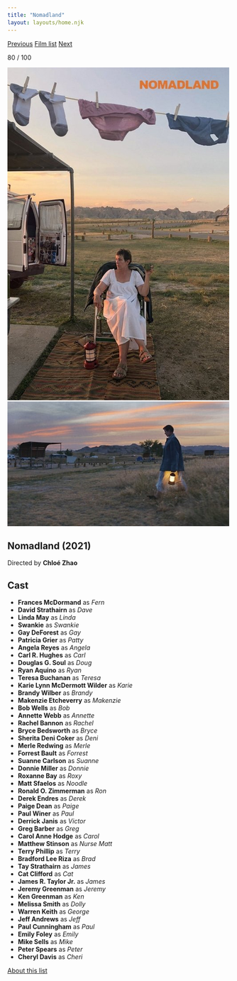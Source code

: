 ```yaml
---
title: "Nomadland"
layout: layouts/home.njk
---
```


<nav class="films">
  <a class="prev" href="../the-truffle-hunters">Previous</a>
  <a href="../">Film list</a>
  <a class="next" href="../petite-maman">Next</a>
</nav>

<p>80 / 100</p>

<article class="film">
  <div class="backdrop-and-poster">
    <img class="poster" src="../films/posters/nomadland.jpg" alt="">
    <img class="backdrop" src="../films/backdrops/nomadland.jpg" alt="">
  </div>

  <h1>Nomadland (2021)</h1>

  <p class="director">
    Directed by <strong>Chloé Zhao</strong>
  </p>


  <h2>
    Cast
  </h2>
  <ul>
    <li><strong>Frances McDormand</strong> as <em>Fern</em></li>
<li><strong>David Strathairn</strong> as <em>Dave</em></li>
<li><strong>Linda May</strong> as <em>Linda</em></li>
<li><strong>Swankie</strong> as <em>Swankie</em></li>
<li><strong>Gay DeForest</strong> as <em>Gay</em></li>
<li><strong>Patricia Grier</strong> as <em>Patty</em></li>
<li><strong>Angela Reyes</strong> as <em>Angela</em></li>
<li><strong>Carl R. Hughes</strong> as <em>Carl</em></li>
<li><strong>Douglas G. Soul</strong> as <em>Doug</em></li>
<li><strong>Ryan Aquino</strong> as <em>Ryan</em></li>
<li><strong>Teresa Buchanan</strong> as <em>Teresa</em></li>
<li><strong>Karie Lynn McDermott Wilder</strong> as <em>Karie</em></li>
<li><strong>Brandy Wilber</strong> as <em>Brandy</em></li>
<li><strong>Makenzie Etcheverry</strong> as <em>Makenzie</em></li>
<li><strong>Bob Wells</strong> as <em>Bob</em></li>
<li><strong>Annette Webb</strong> as <em>Annette</em></li>
<li><strong>Rachel Bannon</strong> as <em>Rachel</em></li>
<li><strong>Bryce Bedsworth</strong> as <em>Bryce</em></li>
<li><strong>Sherita Deni Coker</strong> as <em>Deni</em></li>
<li><strong>Merle Redwing</strong> as <em>Merle</em></li>
<li><strong>Forrest Bault</strong> as <em>Forrest</em></li>
<li><strong>Suanne Carlson</strong> as <em>Suanne</em></li>
<li><strong>Donnie Miller</strong> as <em>Donnie</em></li>
<li><strong>Roxanne Bay</strong> as <em>Roxy</em></li>
<li><strong>Matt Sfaelos</strong> as <em>Noodle</em></li>
<li><strong>Ronald O. Zimmerman</strong> as <em>Ron</em></li>
<li><strong>Derek Endres</strong> as <em>Derek</em></li>
<li><strong>Paige Dean</strong> as <em>Paige</em></li>
<li><strong>Paul Winer</strong> as <em>Paul</em></li>
<li><strong>Derrick Janis</strong> as <em>Victor</em></li>
<li><strong>Greg Barber</strong> as <em>Greg</em></li>
<li><strong>Carol Anne Hodge</strong> as <em>Carol</em></li>
<li><strong>Matthew Stinson</strong> as <em>Nurse Matt</em></li>
<li><strong>Terry Phillip</strong> as <em>Terry</em></li>
<li><strong>Bradford Lee Riza</strong> as <em>Brad</em></li>
<li><strong>Tay Strathairn</strong> as <em>James</em></li>
<li><strong>Cat Clifford</strong> as <em>Cat</em></li>
<li><strong>James R. Taylor Jr.</strong> as <em>James</em></li>
<li><strong>Jeremy Greenman</strong> as <em>Jeremy</em></li>
<li><strong>Ken Greenman</strong> as <em>Ken</em></li>
<li><strong>Melissa Smith</strong> as <em>Dolly</em></li>
<li><strong>Warren Keith</strong> as <em>George</em></li>
<li><strong>Jeff Andrews</strong> as <em>Jeff</em></li>
<li><strong>Paul Cunningham</strong> as <em>Paul</em></li>
<li><strong>Emily Foley</strong> as <em>Emily</em></li>
<li><strong>Mike Sells</strong> as <em>Mike</em></li>
<li><strong>Peter Spears</strong> as <em>Peter</em></li>
<li><strong>Cheryl Davis</strong> as <em>Cheri</em></li>
  </ul>
</article>
<footer>
  <a href="../about">About this list</a>
</footer>
